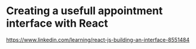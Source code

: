 # Creating a usefull appointment interface with React

https://www.linkedin.com/learning/react-js-building-an-interface-8551484

